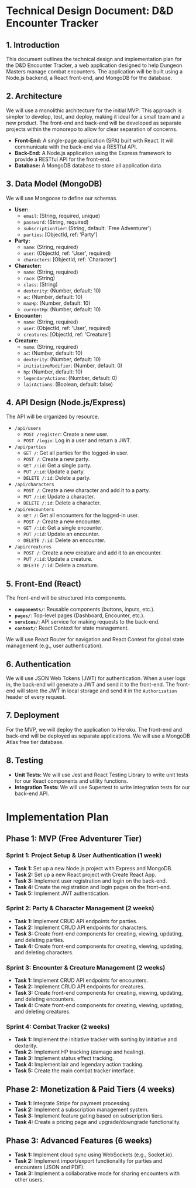 # Technical Design Document: D&D Encounter Tracker

## 1. Introduction

This document outlines the technical design and implementation plan for the D&D Encounter Tracker, a web application designed to help Dungeon Masters manage combat encounters. The application will be built using a Node.js backend, a React front-end, and MongoDB for the database.

## 2. Architecture

We will use a monolithic architecture for the initial MVP. This approach is simpler to develop, test, and deploy, making it ideal for a small team and a new product. The front-end and back-end will be developed as separate projects within the monorepo to allow for clear separation of concerns.

*   **Front-End:** A single-page application (SPA) built with React. It will communicate with the back-end via a RESTful API.
*   **Back-End:** A Node.js application using the Express framework to provide a RESTful API for the front-end.
*   **Database:** A MongoDB database to store all application data.

## 3. Data Model (MongoDB)

We will use Mongoose to define our schemas.

*   **User:**
    *   `email`: (String, required, unique)
    *   `password`: (String, required)
    *   `subscriptionTier`: (String, default: 'Free Adventurer')
    *   `parties`: [ObjectId, ref: 'Party']
*   **Party:**
    *   `name`: (String, required)
    *   `user`: (ObjectId, ref: 'User', required)
    *   `characters`: [ObjectId, ref: 'Character']
*   **Character:**
    *   `name`: (String, required)
    *   `race`: (String)
    *   `class`: (String)
    *   `dexterity`: (Number, default: 10)
    *   `ac`: (Number, default: 10)
    *   `maxHp`: (Number, default: 10)
    *   `currentHp`: (Number, default: 10)
*   **Encounter:**
    *   `name`: (String, required)
    *   `user`: (ObjectId, ref: 'User', required)
    *   `creatures`: [ObjectId, ref: 'Creature']
*   **Creature:**
    *   `name`: (String, required)
    *   `ac`: (Number, default: 10)
    *   `dexterity`: (Number, default: 10)
    *   `initiativeModifier`: (Number, default: 0)
    *   `hp`: (Number, default: 10)
    *   `legendaryActions`: (Number, default: 0)
    *   `lairActions`: (Boolean, default: false)

## 4. API Design (Node.js/Express)

The API will be organized by resource.

*   `/api/users`
    *   `POST /register`: Create a new user.
    *   `POST /login`: Log in a user and return a JWT.
*   `/api/parties`
    *   `GET /`: Get all parties for the logged-in user.
    *   `POST /`: Create a new party.
    *   `GET /:id`: Get a single party.
    *   `PUT /:id`: Update a party.
    *   `DELETE /:id`: Delete a party.
*   `/api/characters`
    *   `POST /`: Create a new character and add it to a party.
    *   `PUT /:id`: Update a character.
    *   `DELETE /:id`: Delete a character.
*   `/api/encounters`
    *   `GET /`: Get all encounters for the logged-in user.
    *   `POST /`: Create a new encounter.
    *   `GET /:id`: Get a single encounter.
    *   `PUT /:id`: Update an encounter.
    *   `DELETE /:id`: Delete an encounter.
*   `/api/creatures`
    *   `POST /`: Create a new creature and add it to an encounter.
    *   `PUT /:id`: Update a creature.
    *   `DELETE /:id`: Delete a creature.

## 5. Front-End (React)

The front-end will be structured into components.

*   **`components/`**: Reusable components (buttons, inputs, etc.).
*   **`pages/`**: Top-level pages (Dashboard, Encounter, etc.).
*   **`services/`**: API service for making requests to the back-end.
*   **`context/`**: React Context for state management.

We will use React Router for navigation and React Context for global state management (e.g., user authentication).

## 6. Authentication

We will use JSON Web Tokens (JWT) for authentication. When a user logs in, the back-end will generate a JWT and send it to the front-end. The front-end will store the JWT in local storage and send it in the `Authorization` header of every request.

## 7. Deployment

For the MVP, we will deploy the application to Heroku. The front-end and back-end will be deployed as separate applications. We will use a MongoDB Atlas free tier database.

## 8. Testing

*   **Unit Tests:** We will use Jest and React Testing Library to write unit tests for our React components and utility functions.
*   **Integration Tests:** We will use Supertest to write integration tests for our back-end API.

# Implementation Plan

## Phase 1: MVP (Free Adventurer Tier)

### Sprint 1: Project Setup & User Authentication (1 week)

*   **Task 1:** Set up a new Node.js project with Express and MongoDB.
*   **Task 2:** Set up a new React project with Create React App.
*   **Task 3:** Implement user registration and login on the back-end.
*   **Task 4:** Create the registration and login pages on the front-end.
*   **Task 5:** Implement JWT authentication.

### Sprint 2: Party & Character Management (2 weeks)

*   **Task 1:** Implement CRUD API endpoints for parties.
*   **Task 2:** Implement CRUD API endpoints for characters.
*   **Task 3:** Create front-end components for creating, viewing, updating, and deleting parties.
*   **Task 4:** Create front-end components for creating, viewing, updating, and deleting characters.

### Sprint 3: Encounter & Creature Management (2 weeks)

*   **Task 1:** Implement CRUD API endpoints for encounters.
*   **Task 2:** Implement CRUD API endpoints for creatures.
*   **Task 3:** Create front-end components for creating, viewing, updating, and deleting encounters.
*   **Task 4:** Create front-end components for creating, viewing, updating, and deleting creatures.

### Sprint 4: Combat Tracker (2 weeks)

*   **Task 1:** Implement the initiative tracker with sorting by initiative and dexterity.
*   **Task 2:** Implement HP tracking (damage and healing).
*   **Task 3:** Implement status effect tracking.
*   **Task 4:** Implement lair and legendary action tracking.
*   **Task 5:** Create the main combat tracker interface.

## Phase 2: Monetization & Paid Tiers (4 weeks)

*   **Task 1:** Integrate Stripe for payment processing.
*   **Task 2:** Implement a subscription management system.
*   **Task 3:** Implement feature gating based on subscription tiers.
*   **Task 4:** Create a pricing page and upgrade/downgrade functionality.

## Phase 3: Advanced Features (6 weeks)

*   **Task 1:** Implement cloud sync using WebSockets (e.g., Socket.io).
*   **Task 2:** Implement import/export functionality for parties and encounters (JSON and PDF).
*   **Task 3:** Implement a collaborative mode for sharing encounters with other users.
